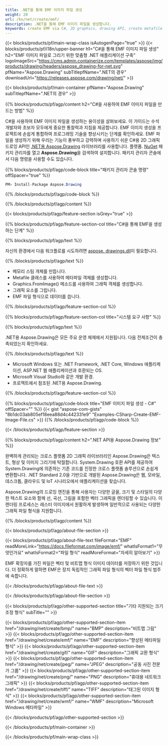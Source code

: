 ```yaml
---
title: .NET을 통해 EMF 이미지 파일 생성
weight: 20
url: /ko/net/create/emf/
description: .NET을 통해 EMF 이미지 파일을 생성합니다.
keywords: create EMF via C#, 2D graphics, drawing API, create metafile C#, Drawing .NET의 경우, save EMF image file, cross-platform 2D graphic library, Metafile class, vector graphics drawing, draw line, EMF image file, Graphics file formats
---
```


{{< blocks/products/pf/main-wrap-class isAutogenPage="true" >}}
{{< blocks/products/pf/i18n/upper-banner h1="C#을 통해 EMF 이미지 파일 생성" h2="EMF 이미지 파일로 그리기 위한 맞춤형 .NET 애플리케이션 구축" logoImageSrc="https://cms.admin.containerize.com/templates/aspose/img/products/drawing/headers/aspose_drawing-for-net.svg" pfName="Aspose.Drawing" subTitlepfName=".NET의 경우" downloadUrl="https://releases.aspose.com/drawing/net/" >}}

{{< blocks/products/pf/main-container pfName="Aspose.Drawing" subTitlepfName=".NET의 경우" >}}


{{% blocks/products/pf/agp/content h2="C#을 사용하여 EMF 이미지 파일을 만드는 방법" %}}

C#을 사용하여 EMF 이미지 파일을 생성하는 용이성을 살펴보세요. 이 가이드는 수석 개발자와 초보자 모두에게 중요한 통찰력과 지침을 제공합니다. EMF 이미지 생성을 프로젝트에 손쉽게 통합하여 프로그래밍 기술을 향상시키는 단계를 확인하세요. EMF 파일을 생성하기 위해 우리는 기능이 풍부하고 강력하며 사용하기 쉬운 C#용 2D 그래픽 드로잉 API인 [.NET용 Aspose.Drawing](https://products.aspose.com/raw/net) 라이브러리를 사용합니다. 플랫폼. [NuGet](https://www.nuget.org/packages/aspose.raw) 패키지 관리자를 열고 **Aspose.Drawing**을 검색하여 설치합니다. 패키지 관리자 콘솔에서 다음 명령을 사용할 수도 있습니다.

{{% blocks/products/pf/agp/code-block title="패키지 관리자 콘솔 명령" offSpacer="true" %}}
```cs
PM> Install-Package Aspose.Drawing
```
{{% /blocks/products/pf/agp/code-block %}}

{{% /blocks/products/pf/agp/content %}}


{{< blocks/products/pf/agp/feature-section isGrey="true" >}}

{{% blocks/products/pf/agp/feature-section-col title="C#을 통해 EMF을 생성하는 단계" %}}

{{% blocks/products/pf/agp/text %}}

자신의 환경에서 다음 워크플로를 시도하려면 [aspose. drawings.dll](https://downloads.aspose.com/raw/net)이 필요합니다.

{{% /blocks/products/pf/agp/text %}}

+ 메모리 스팀 개체를 만듭니다.
+ Metafile 클래스를 사용하여 메타파일 객체를 생성합니다.
+ Graphics.FromImage() 메소드를 사용하여 그래픽 객체를 생성합니다.
+ 그래픽 요소를 그립니다.
+ EMF 파일 형식으로 데이터를 씁니다.

{{% /blocks/products/pf/agp/feature-section-col %}}

{{% blocks/products/pf/agp/feature-section-col title="시스템 요구 사항" %}}

{{% blocks/products/pf/agp/text %}}

.NET용 Aspose.Drawing은 모든 주요 운영 체제에서 지원됩니다. 다음 전제조건이 충족되었는지 확인하세요.

{{% /blocks/products/pf/agp/text %}}

- Microsoft Windows 또는 .NET Framework, .NET Core, Windows 애플리케이션, ASP.NET 웹 애플리케이션과 호환되는 OS.
- Microsoft Visual Studio와 같은 개발 환경.
- 프로젝트에서 참조된 .NET용 Aspose.Drawing.

{{% /blocks/products/pf/agp/feature-section-col %}}

{{% blocks/products/pf/agp/code-block title="EMF 이미지 파일 생성 - C#" offSpacer="" %}}
{{< gist "aspose-com-gists" "8b1dc03ab805ef18eea88d4c442331e9" "Examples-CSharp-Create-EMF-Image-File.cs" >}}
{{% /blocks/products/pf/agp/code-block %}}

{{< /blocks/products/pf/agp/feature-section >}}


<!-- aboutfile Starts -->

{{% blocks/products/pf/agp/content h2=".NET API용 Aspose.Drawing 정보" %}}

완벽하게 관리되는 크로스 플랫폼 2D 그래픽 라이브러리인 Aspose.Drawing은 텍스트, 형상 및 이미지 그리기에 탁월합니다. System.Drawing 호환 API를 제공하여 System.Drawing에 의존하는 기존 코드를 진정한 크로스 플랫폼 솔루션으로 손쉽게 변환합니다. .NET Standard 2.0을 기반으로 개발된 Aspose.Drawing은 웹, 모바일, 데스크톱, 클라우드 및 IoT 시나리오에서 애플리케이션을 찾습니다.

Aspose.Drawing의 드로잉 엔진을 통해 사용자는 다양한 글꼴, 크기 및 스타일의 다양한 텍스트 요소와 함께 선, 곡선, 그림을 포함한 벡터 그래픽을 렌더링할 수 있습니다. 이 렌더링 프로세스는 래스터 이미지에서 원활하게 발생하며 일반적으로 사용되는 다양한 그래픽 파일 형식을 지원합니다.

{{% /blocks/products/pf/agp/content %}}


{{< blocks/products/pf/agp/about-file-section >}}

{{< blocks/products/pf/agp/about-file-text fileFormat="EMF" readMoreLink="https://docs.fileformat.com/image/emf/" whatIsFormat1="무엇인가요" whatIsFormat2="파일 형식" readMoreFormat="자세히 알아보기" >}}

EMF 확장자를 가진 파일은 벡터 및 비트맵 형식 이미지 데이터를 저장하기 위한 것입니다. 더 정확하게 말하면 EMF은 장치 독립적인 그래픽 파일 형식의 벡터 파일 형식 범주에 속합니다.

{{< /blocks/products/pf/agp/about-file-text >}}

{{< /blocks/products/pf/agp/about-file-section >}}

<!-- aboutfile Ends -->


{{< blocks/products/pf/agp/other-supported-section title="기타 지원되는 크기 조정 형식" subTitle="" >}}

{{< blocks/products/pf/agp/other-supported-section-item href="/drawing/net/create/bmp/" name="BMP" description="비트맵 그림" >}}
{{< blocks/products/pf/agp/other-supported-section-item href="/drawing/net/create/emf/" name="EMF" description="향상된 메타파일 형식" >}}
{{< blocks/products/pf/agp/other-supported-section-item href="/drawing/net/create/gif/" name="GIF" description="그래픽 교환 형식" >}}
{{< blocks/products/pf/agp/other-supported-section-item href="/drawing/net/create/jpeg/" name="JPEG" description="공동 사진 전문가 그룹" >}}
{{< blocks/products/pf/agp/other-supported-section-item href="/drawing/net/create/png/" name="PNG" description="휴대용 네트워크 그래픽" >}}
{{< blocks/products/pf/agp/other-supported-section-item href="/drawing/net/create/tiff/" name="TIFF" description="태그된 이미지 형식" >}}
{{< blocks/products/pf/agp/other-supported-section-item href="/drawing/net/create/wmf/" name="WMF" description="Microsoft Windows 메타파일" >}}


{{< /blocks/products/pf/agp/other-supported-section >}}

{{< /blocks/products/pf/main-container >}}

{{< /blocks/products/pf/main-wrap-class >}}
